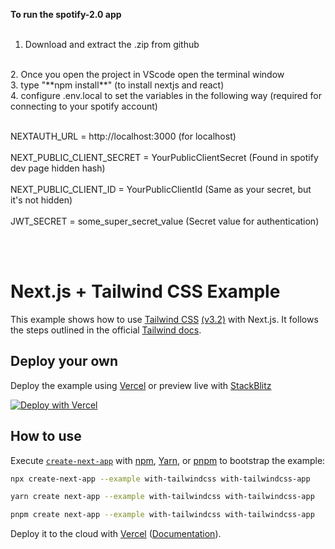 **To run the spotify-2.0 app**<br>
<br>
1. Download and extract the .zip from github
<br>
2. Once you open the project in VScode open the terminal window
<br>
3. type "**npm install**" (to install nextjs and react)
<br>
4. configure .env.local to set the variables in the following way (required for connecting to your spotify account)
<br><br>

  NEXTAUTH_URL = http://localhost:3000 (for localhost) <br/><br>
  NEXT_PUBLIC_CLIENT_SECRET = YourPublicClientSecret (Found in spotify dev page hidden hash)<br/><br>
  NEXT_PUBLIC_CLIENT_ID = YourPublicClientId (Same as your secret, but it's not hidden)<br/><br>
  JWT_SECRET = some_super_secret_value (Secret value for authentication)<br/><br>

<br/>

# Next.js + Tailwind CSS Example

This example shows how to use [Tailwind CSS](https://tailwindcss.com/) [(v3.2)](https://tailwindcss.com/blog/tailwindcss-v3-2) with Next.js. It follows the steps outlined in the official [Tailwind docs](https://tailwindcss.com/docs/guides/nextjs).

## Deploy your own

Deploy the example using [Vercel](https://vercel.com?utm_source=github&utm_medium=readme&utm_campaign=next-example) or preview live with [StackBlitz](https://stackblitz.com/github/vercel/next.js/tree/canary/examples/with-tailwindcss)

[![Deploy with Vercel](https://vercel.com/button)](https://vercel.com/new/git/external?repository-url=https://github.com/vercel/next.js/tree/canary/examples/with-tailwindcss&project-name=with-tailwindcss&repository-name=with-tailwindcss)

## How to use

Execute [`create-next-app`](https://github.com/vercel/next.js/tree/canary/packages/create-next-app) with [npm](https://docs.npmjs.com/cli/init), [Yarn](https://yarnpkg.com/lang/en/docs/cli/create/), or [pnpm](https://pnpm.io) to bootstrap the example:

```bash
npx create-next-app --example with-tailwindcss with-tailwindcss-app
```

```bash
yarn create next-app --example with-tailwindcss with-tailwindcss-app
```

```bash
pnpm create next-app --example with-tailwindcss with-tailwindcss-app
```

Deploy it to the cloud with [Vercel](https://vercel.com/new?utm_source=github&utm_medium=readme&utm_campaign=next-example) ([Documentation](https://nextjs.org/docs/deployment)). 

